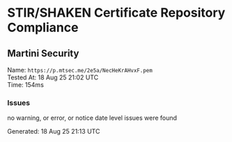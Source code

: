 # STIR/SHAKEN Certificate Repository Compliance

## Martini Security

Name: `https://p.mtsec.me/2e5a/NecHeKrAHvxF.pem`\
Tested At: 18 Aug 25 21:02 UTC\
Time: 154ms

### Issues

no warning, or error, or notice date level issues were found

Generated: 18 Aug 25 21:13 UTC